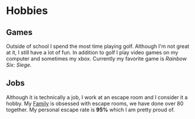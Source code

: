 # Hobbies

## Games
Outside of school I spend the most time playing golf. Although I'm not great at it, I still have a lot of fun. In addition to golf I play video games on my computer and sometimes my xbox. Currently my favorite game is *Rainbow Six: Siege*.

## Jobs
Although it is technically a job, I work at an escape room and I consider it a hobby. My [Family](/rxruiz/RileyRuizMidtermProject/wiki/AboutMe#family) is obsessed with escape rooms, we have done over 80 together. My personal escape rate is **95%** which I am pretty proud of. 
